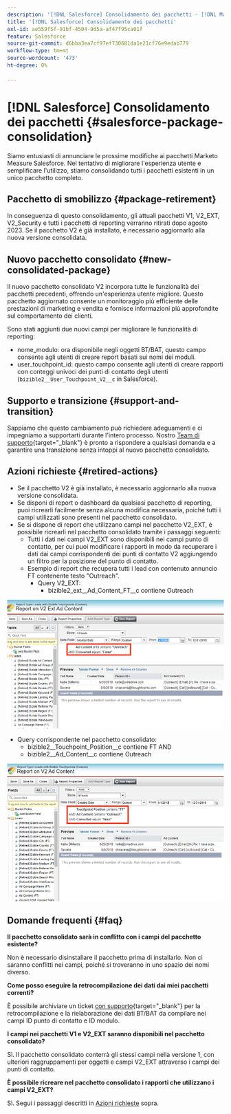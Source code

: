```yaml
---
description: '[!DNL Salesforce] Consolidamento dei pacchetti - [!DNL Marketo Measure] - Documentazione del prodotto'
title: '[!DNL Salesforce] Consolidamento dei pacchetti'
exl-id: ae559f5f-91bf-4504-9d5a-af47f95ca01f
feature: Salesforce
source-git-commit: d6bba3ea7cf97ef730681da1e21cf76e9edab779
workflow-type: tm+mt
source-wordcount: '473'
ht-degree: 0%

---
```


# [!DNL Salesforce] Consolidamento dei pacchetti {#salesforce-package-consolidation}

Siamo entusiasti di annunciare le prossime modifiche ai pacchetti Marketo Measure Salesforce. Nel tentativo di migliorare l&#39;esperienza utente e semplificare l&#39;utilizzo, stiamo consolidando tutti i pacchetti esistenti in un unico pacchetto completo.

## Pacchetto di smobilizzo {#package-retirement}

In conseguenza di questo consolidamento, gli attuali pacchetti V1, V2_EXT, V2_Security e tutti i pacchetti di reporting verranno ritirati dopo agosto 2023. Se il pacchetto V2 è già installato, è necessario aggiornarlo alla nuova versione consolidata.

## Nuovo pacchetto consolidato {#new-consolidated-package}

Il nuovo pacchetto consolidato V2 incorpora tutte le funzionalità dei pacchetti precedenti, offrendo un&#39;esperienza utente migliore. Questo pacchetto aggiornato consente un monitoraggio più efficiente delle prestazioni di marketing e vendita e fornisce informazioni più approfondite sul comportamento dei clienti.

Sono stati aggiunti due nuovi campi per migliorare le funzionalità di reporting:

* nome_modulo: ora disponibile negli oggetti BT/BAT, questo campo consente agli utenti di creare report basati sui nomi dei moduli.
* user_touchpoint_id: questo campo consente agli utenti di creare rapporti con conteggi univoci dei punti di contatto degli utenti (`bizible2__User_Touchpoint_V2__c` in Salesforce).

## Supporto e transizione {#support-and-transition}

Sappiamo che questo cambiamento può richiedere adeguamenti e ci impegniamo a supportarti durante l&#39;intero processo. Nostro [Team di supporto](https://nation.marketo.com/t5/support/ct-p/Support){target="_blank"} è pronto a rispondere a qualsiasi domanda e a garantire una transizione senza intoppi al nuovo pacchetto consolidato.

## Azioni richieste {#retired-actions}

* Se il pacchetto V2 è già installato, è necessario aggiornarlo alla nuova versione consolidata.
* Se disponi di report o dashboard da qualsiasi pacchetto di reporting, puoi ricrearli facilmente senza alcuna modifica necessaria, poiché tutti i campi utilizzati sono presenti nel pacchetto consolidato.
* Se si dispone di report che utilizzano campi nel pacchetto V2_EXT, è possibile ricrearli nel pacchetto consolidato tramite i passaggi seguenti:
   * Tutti i dati nei campi V2_EXT sono disponibili nei campi punto di contatto, per cui puoi modificare i rapporti in modo da recuperare i dati dai campi corrispondenti dei punti di contatto V2 aggiungendo un filtro per la posizione del punto di contatto.
   * Esempio di report che recupera tutti i lead con contenuto annuncio FT contenente testo &quot;Outreach&quot;.
      * Query V2_EXT:
         * bizible2_ext__Ad_Content_FT__c contiene Outreach

![](assets/package-consolidation-1.png)

* Query corrispondente nel pacchetto consolidato:
   * bizible2__Touchpoint_Position__c contiene FT AND
   * bizible2__Ad_Content__c contiene Outreach

![](assets/salesforce-package-consolidation-2.png)

## Domande frequenti {#faq}

**Il pacchetto consolidato sarà in conflitto con i campi del pacchetto esistente?**

Non è necessario disinstallare il pacchetto prima di installarlo. Non ci saranno conflitti nei campi, poiché si troveranno in uno spazio dei nomi diverso.

**Come posso eseguire la retrocompilazione dei dati dai miei pacchetti correnti?**

È possibile archiviare un ticket [con supporto](https://nation.marketo.com/t5/support/ct-p/Support){target="_blank"} per la retrocompilazione e la rielaborazione dei dati BT/BAT da compilare nei campi ID punto di contatto e ID modulo.

**I campi nei pacchetti V1 e V2_EXT saranno disponibili nel pacchetto consolidato?**

Sì. Il pacchetto consolidato conterrà gli stessi campi nella versione 1, con ulteriori raggruppamenti per oggetti e campi V2_EXT attraverso i campi dei punti di contatto.

**È possibile ricreare nel pacchetto consolidato i rapporti che utilizzano i campi V2_EXT?**

Sì. Segui i passaggi descritti in [Azioni richieste](#retired-actions) sopra.
